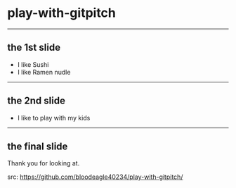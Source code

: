 # play-with-gitpitch

---
## the 1st slide
- I like Sushi
- I like Ramen nudle

---
## the 2nd slide
- I like to play with my kids

---
## the final slide
Thank you for looking at.

src: https://github.com/bloodeagle40234/play-with-gitpitch/
